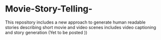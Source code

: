 # Movie-Story-Telling-
This repository includes a new approach to generate human readable stories describing short movie and video scenes includes video captioning and story generation (Yet to be posted ))
